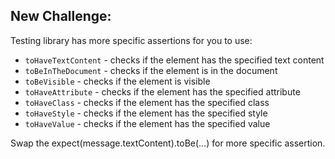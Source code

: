 ## New Challenge:

Testing library has more specific assertions for you to use:

- `toHaveTextContent` - checks if the element has the specified text content
- `toBeInTheDocument` - checks if the element is in the document
- `toBeVisible` - checks if the element is visible
- `toHaveAttribute` - checks if the element has the specified attribute
- `toHaveClass` - checks if the element has the specified class
- `toHaveStyle` - checks if the element has the specified style
- `toHaveValue` - checks if the element has the specified value

Swap the expect(message.textContent).toBe(...) for more specific assertion.
